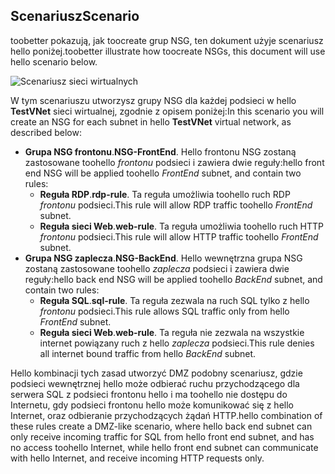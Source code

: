 ## <a name="scenario"></a><span data-ttu-id="ed17d-101">Scenariusz</span><span class="sxs-lookup"><span data-stu-id="ed17d-101">Scenario</span></span>
<span data-ttu-id="ed17d-102">toobetter pokazują, jak toocreate grup NSG, ten dokument użyje scenariusz hello poniżej.</span><span class="sxs-lookup"><span data-stu-id="ed17d-102">toobetter illustrate how toocreate NSGs, this document will use hello scenario below.</span></span>

![Scenariusz sieci wirtualnych](./media/virtual-networks-create-nsg-scenario-include/figure1.png)

<span data-ttu-id="ed17d-104">W tym scenariuszu utworzysz grupy NSG dla każdej podsieci w hello **TestVNet** sieci wirtualnej, zgodnie z opisem poniżej:</span><span class="sxs-lookup"><span data-stu-id="ed17d-104">In this scenario you will create an NSG for each subnet in hello **TestVNet** virtual network, as described below:</span></span> 

* <span data-ttu-id="ed17d-105">**Grupa NSG frontonu**.</span><span class="sxs-lookup"><span data-stu-id="ed17d-105">**NSG-FrontEnd**.</span></span> <span data-ttu-id="ed17d-106">Hello frontonu NSG zostaną zastosowane toohello *frontonu* podsieci i zawiera dwie reguły:</span><span class="sxs-lookup"><span data-stu-id="ed17d-106">hello front end NSG will be applied toohello *FrontEnd* subnet, and contain two rules:</span></span>    
  * <span data-ttu-id="ed17d-107">**Reguła RDP**.</span><span class="sxs-lookup"><span data-stu-id="ed17d-107">**rdp-rule**.</span></span> <span data-ttu-id="ed17d-108">Ta reguła umożliwia toohello ruch RDP *frontonu* podsieci.</span><span class="sxs-lookup"><span data-stu-id="ed17d-108">This rule will allow RDP traffic toohello *FrontEnd* subnet.</span></span>
  * <span data-ttu-id="ed17d-109">**Reguła sieci Web**.</span><span class="sxs-lookup"><span data-stu-id="ed17d-109">**web-rule**.</span></span> <span data-ttu-id="ed17d-110">Ta reguła umożliwia toohello ruch HTTP *frontonu* podsieci.</span><span class="sxs-lookup"><span data-stu-id="ed17d-110">This rule will allow HTTP traffic toohello *FrontEnd* subnet.</span></span>
* <span data-ttu-id="ed17d-111">**Grupa NSG zaplecza**.</span><span class="sxs-lookup"><span data-stu-id="ed17d-111">**NSG-BackEnd**.</span></span> <span data-ttu-id="ed17d-112">Hello wewnętrzna grupa NSG zostaną zastosowane toohello *zaplecza* podsieci i zawiera dwie reguły:</span><span class="sxs-lookup"><span data-stu-id="ed17d-112">hello back end NSG will be applied toohello *BackEnd* subnet, and contain two rules:</span></span>    
  * <span data-ttu-id="ed17d-113">**Reguła SQL**.</span><span class="sxs-lookup"><span data-stu-id="ed17d-113">**sql-rule**.</span></span> <span data-ttu-id="ed17d-114">Ta reguła zezwala na ruch SQL tylko z hello *frontonu* podsieci.</span><span class="sxs-lookup"><span data-stu-id="ed17d-114">This rule allows SQL traffic only from hello *FrontEnd* subnet.</span></span>
  * <span data-ttu-id="ed17d-115">**Reguła sieci Web**.</span><span class="sxs-lookup"><span data-stu-id="ed17d-115">**web-rule**.</span></span> <span data-ttu-id="ed17d-116">Ta reguła nie zezwala na wszystkie internet powiązany ruch z hello *zaplecza* podsieci.</span><span class="sxs-lookup"><span data-stu-id="ed17d-116">This rule denies all internet bound traffic from hello *BackEnd* subnet.</span></span>

<span data-ttu-id="ed17d-117">Hello kombinacji tych zasad utworzyć DMZ podobny scenariusz, gdzie podsieci wewnętrznej hello może odbierać ruchu przychodzącego dla serwera SQL z podsieci frontonu hello i ma toohello nie dostępu do Internetu, gdy podsieci frontonu hello może komunikować się z hello Internet, oraz odbieranie przychodzących żądań HTTP.</span><span class="sxs-lookup"><span data-stu-id="ed17d-117">hello combination of these rules create a DMZ-like scenario, where hello back end subnet can only receive incoming traffic for SQL from hello front end subnet, and has no access toohello Internet, while hello front end subnet can communicate with hello Internet, and receive incoming HTTP requests only.</span></span>

